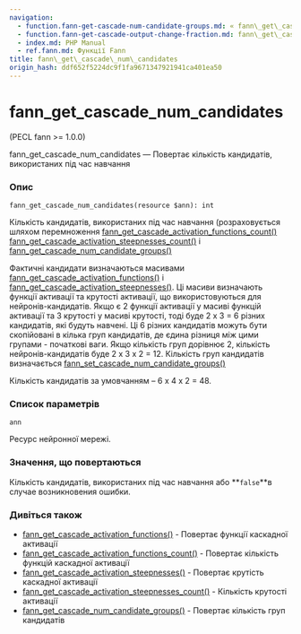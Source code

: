 ```yaml
---
navigation:
  - function.fann-get-cascade-num-candidate-groups.md: « fann\_get\_cascade\_num\_candidate\_groups
  - function.fann-get-cascade-output-change-fraction.md: fann\_get\_cascade\_output\_change\_fraction »
  - index.md: PHP Manual
  - ref.fann.md: Функції Fann
title: fann\_get\_cascade\_num\_candidates
origin_hash: ddf652f5224dc9f1fa9671347921941ca401ea50
---
```

# fann\_get\_cascade\_num\_candidates

(PECL fann >= 1.0.0)

fann\_get\_cascade\_num\_candidates — Повертає кількість кандидатів, використаних під час навчання

### Опис

```methodsynopsis
fann_get_cascade_num_candidates(resource $ann): int
```

Кількість кандидатів, використаних під час навчання (розраховується шляхом перемноження [fann\_get\_cascade\_activation\_functions\_count()](function.fann-get-cascade-activation-functions-count.md) [fann\_get\_cascade\_activation\_steepnesses\_count()](function.fann-get-cascade-activation-steepnesses-count.md) і [fann\_get\_cascade\_num\_candidate\_groups()](function.fann-get-cascade-num-candidate-groups.md)

Фактичні кандидати визначаються масивами [fann\_get\_cascade\_activation\_functions()](function.fann-get-cascade-activation-functions.md) і [fann\_get\_cascade\_activation\_steepnesses()](function.fann-get-cascade-activation-steepnesses.md). Ці масиви визначають функції активації та крутості активації, що використовуються для нейронів-кандидатів. Якщо є 2 функції активації у масиві функцій активації та 3 крутості у масиві крутості, тоді буде 2 x 3 = 6 різних кандидатів, які будуть навчені. Ці 6 різних кандидатів можуть бути скопійовані в кілька груп кандидатів, де єдина різниця між цими групами - початкові ваги. Якщо кількість груп дорівнює 2, кількість нейронів-кандидатів буде 2 x 3 x 2 = 12. Кількість груп кандидатів визначається [fann\_set\_cascade\_num\_candidate\_groups()](function.fann-set-cascade-num-candidate-groups.md)

Кількість кандидатів за умовчанням – 6 x 4 x 2 = 48.

### Список параметрів

`ann`

Ресурс нейронної мережі.

### Значення, що повертаються

Кількість кандидатів, використаних під час навчання або \*\*`false`\*\*в случае возникновения ошибки.

### Дивіться також

-   [fann\_get\_cascade\_activation\_functions()](function.fann-get-cascade-activation-functions.md) \- Повертає функції каскадної активації
-   [fann\_get\_cascade\_activation\_functions\_count()](function.fann-get-cascade-activation-functions-count.md) \- Повертає кількість функцій каскадної активації
-   [fann\_get\_cascade\_activation\_steepnesses()](function.fann-get-cascade-activation-steepnesses.md) \- Повертає крутість каскадної активації
-   [fann\_get\_cascade\_activation\_steepnesses\_count()](function.fann-get-cascade-activation-steepnesses-count.md) \- Кількість крутості активації
-   [fann\_get\_cascade\_num\_candidate\_groups()](function.fann-get-cascade-num-candidate-groups.md) \- Повертає кількість груп кандидатів

